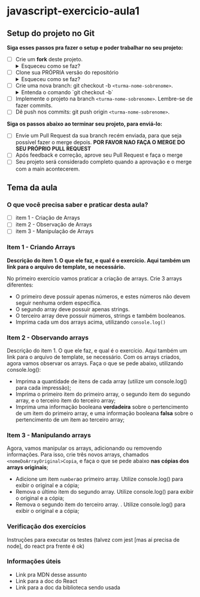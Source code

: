 # javascript-exercicio-aula1

## Setup do projeto no Git

**Siga esses passos pra fazer o setup e poder trabalhar no seu projeto:**

-  [ ] Crie um **fork** deste projeto.
   <details>
      <summary>Esqueceu como se faz?</summary>
      <img src="./assets/fork.png" alt="Fork a sua própria cópia de jvalves/javascript-exercicio-aula1 "/>
   </details>
-  [ ] Clone sua PRÓPRIA versão do repositório
   <details>
      <summary>Esqueceu como se faz?</summary>
      <img src="./assets/clone-repo.png" alt="Garanta que o repositório é seu-usuário/javascript-exercicio-aula1 e faça o clone"/>
   </details>
-  [ ] Crie uma nova branch: git checkout -b `<turma-nome-sobrenome>`.
   <details>
      <summary>Entenda o comando `git checkout -b`</summary>
      <p>Na aula vocês aprenderam a criar uma branch (`git branch "nome-branch"`) e se mover até ela (`git checkout "nome-branch"`). Porém, o git permite utilizar contrações para realizar mais de ação com um único comando, que é o caso do (`git checkout -b "nome-branch"`), que cria e automaticamente se move para a branch recém criada.</p>
   </details>
-  [ ] Implemente o projeto na branch `<turma-nome-sobrenome>`. Lembre-se de fazer commits.
-  [ ] Dê push nos commits: git push origin `<turma-nome-sobrenome>`.

**Siga os passos abaixo ao terminar seu projeto, para enviá-lo:**

-  [ ] Envie um Pull Request da sua branch recém enviada, para que seja possível fazer o merge depois. **POR FAVOR NAO FAÇA O MERGE DO SEU PRÓPRIO PULL REQUEST**
-  [ ] Após feedback e correção, aprove seu Pull Request e faça o merge
-  [ ] Seu projeto será considerado completo quando a aprovação e o merge com a main acontecerem.

## Tema da aula

### O que você precisa saber e praticar desta aula?

-  [ ] item 1 - Criação de Arrays
-  [ ] item 2 - Observação de Arrays
-  [ ] item 3 - Manipulação de Arrays

### Item 1 - Criando Arrays

**Descrição do item 1. O que ele faz, e qual é o exercício. Aqui também um link para o arquivo de template, se necessário.**

No primeiro exercício vamos praticar a criação de arrays.
Crie 3 arrays diferentes:

-  O primeiro deve possuir apenas números, e estes números não devem seguir nenhuma ordem específica.
-  O segundo array deve possuir apenas strings.
-  O terceiro array deve possuir números, strings e também booleanos.
-  Imprima cada um dos arrays acima, utilizando `console.log()`

### Item 2 - Observando arrays

Descrição do item 1. O que ele faz, e qual é o exercício. Aqui também um link para o arquivo de template, se necessário.
Com os arrays criados, agora vamos observar os arrays. Faça o que se pede abaixo, utilizando console.log():

-  Imprima a quantidade de itens de cada array (utilize um console.log() para cada impressão);
-  Imprima o primeiro item do primeiro array, o segundo item do segundo array, e o terceiro item do terceiro array;
-  Imprima uma informação booleana **verdadeira** sobre o pertencimento de um item do primeiro array, e uma informação booleana **falsa** sobre o pertencimento de um item ao terceiro array;

### Item 3 - Manipulando arrays

Agora, vamos manipular os arrays, adicionando ou removendo informações. Para isso, crie três novos arrays, chamados `<nomeDoArrayOriginal>Copia`, e faça o que se pede abaixo **nas cópias dos arrays originais**;

-  Adicione um item `number`ao primeiro array. Utilize console.log() para exibir o original e a cópia;
-  Remova o último item do segundo array. Utilize console.log() para exibir o original e a cópia;
-  Remova o segundo item do terceiro array. . Utilize console.log() para exibir o original e a cópia;

### Verificação dos exercícios

Instruções para executar os testes (talvez com jest [mas aí precisa de node], do react pra frente é ok)

### Informações úteis

-  Link pra MDN desse assunto
-  Link para a doc do React
-  Link para a doc da biblioteca sendo usada
